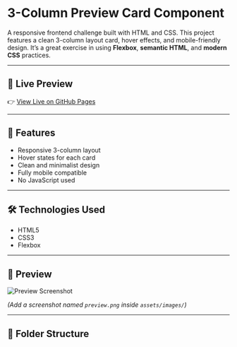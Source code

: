 # 3-Column Preview Card Component

A responsive frontend challenge built with HTML and CSS. This project features a clean 3-column layout card, hover effects, and mobile-friendly design. It’s a great exercise in using **Flexbox**, **semantic HTML**, and **modern CSS** practices.

---

## 🔗 Live Preview

👉 [View Live on GitHub Pages](https://pushandmerge.github.io/3-column-preview-card-component-main/)

---

## 🚀 Features

- Responsive 3-column layout
- Hover states for each card
- Clean and minimalist design
- Fully mobile compatible
- No JavaScript used

---

## 🛠️ Technologies Used

- HTML5
- CSS3
- Flexbox

---

## 📸 Preview

![Preview Screenshot](assets/images/preview.png)

*(Add a screenshot named `preview.png` inside `assets/images/`)*

---

## 📁 Folder Structure

